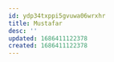```yaml
---
id: ydp34txppi5gvuwa06wrxhr
title: Mustafar
desc: ''
updated: 1686411122378
created: 1686411122378
---
```

